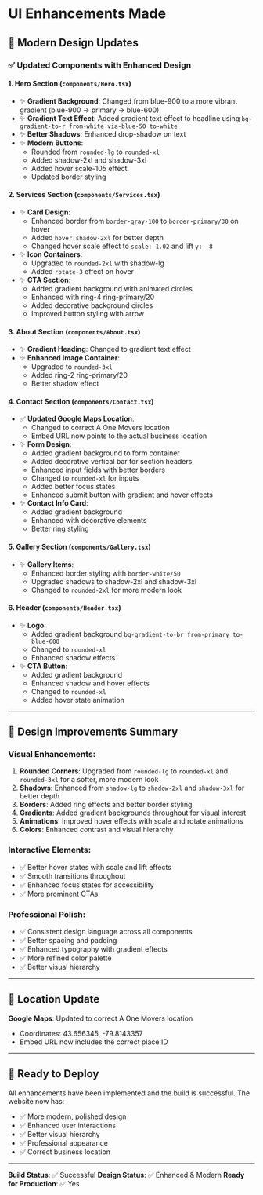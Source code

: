 # UI Enhancements Made

## 🎨 Modern Design Updates

### ✅ Updated Components with Enhanced Design

#### 1. **Hero Section** (`components/Hero.tsx`)
- ✨ **Gradient Background**: Changed from blue-900 to a more vibrant gradient (blue-900 → primary → blue-600)
- ✨ **Gradient Text Effect**: Added gradient text effect to headline using `bg-gradient-to-r from-white via-blue-50 to-white`
- ✨ **Better Shadows**: Enhanced drop-shadow on text
- ✨ **Modern Buttons**: 
  - Rounded from `rounded-lg` to `rounded-xl`
  - Added shadow-2xl and shadow-3xl
  - Added hover:scale-105 effect
  - Updated border styling

#### 2. **Services Section** (`components/Services.tsx`)
- ✨ **Card Design**:
  - Enhanced border from `border-gray-100` to `border-primary/30` on hover
  - Added `hover:shadow-2xl` for better depth
  - Changed hover scale effect to `scale: 1.02` and lift `y: -8`
- ✨ **Icon Containers**:
  - Upgraded to `rounded-2xl` with shadow-lg
  - Added `rotate-3` effect on hover
- ✨ **CTA Section**:
  - Added gradient background with animated circles
  - Enhanced with ring-4 ring-primary/20
  - Added decorative background circles
  - Improved button styling with arrow

#### 3. **About Section** (`components/About.tsx`)
- ✨ **Gradient Heading**: Changed to gradient text effect
- ✨ **Enhanced Image Container**:
  - Upgraded to `rounded-3xl`
  - Added ring-2 ring-primary/20
  - Better shadow effect

#### 4. **Contact Section** (`components/Contact.tsx`)
- ✅ **Updated Google Maps Location**: 
  - Changed to correct A One Movers location
  - Embed URL now points to the actual business location
- ✨ **Form Design**:
  - Added gradient background to form container
  - Added decorative vertical bar for section headers
  - Enhanced input fields with better borders
  - Changed to `rounded-xl` for inputs
  - Added better focus states
  - Enhanced submit button with gradient and hover effects
- ✨ **Contact Info Card**:
  - Added gradient background
  - Enhanced with decorative elements
  - Better ring styling

#### 5. **Gallery Section** (`components/Gallery.tsx`)
- ✨ **Gallery Items**:
  - Enhanced border styling with `border-white/50`
  - Upgraded shadows to shadow-2xl and shadow-3xl
  - Changed to `rounded-2xl` for more modern look

#### 6. **Header** (`components/Header.tsx`)
- ✨ **Logo**:
  - Added gradient background `bg-gradient-to-br from-primary to-blue-600`
  - Changed to `rounded-xl`
  - Enhanced shadow effects
- ✨ **CTA Button**:
  - Added gradient background
  - Enhanced shadow and hover effects
  - Changed to `rounded-xl`
  - Added hover state animation

---

## 🎯 Design Improvements Summary

### Visual Enhancements:
1. **Rounded Corners**: Upgraded from `rounded-lg` to `rounded-xl` and `rounded-3xl` for a softer, more modern look
2. **Shadows**: Enhanced from `shadow-lg` to `shadow-2xl` and `shadow-3xl` for better depth
3. **Borders**: Added ring effects and better border styling
4. **Gradients**: Added gradient backgrounds throughout for visual interest
5. **Animations**: Improved hover effects with scale and rotate animations
6. **Colors**: Enhanced contrast and visual hierarchy

### Interactive Elements:
- ✅ Better hover states with scale and lift effects
- ✅ Smooth transitions throughout
- ✅ Enhanced focus states for accessibility
- ✅ More prominent CTAs

### Professional Polish:
- ✅ Consistent design language across all components
- ✅ Better spacing and padding
- ✅ Enhanced typography with gradient effects
- ✅ More refined color palette
- ✅ Better visual hierarchy

---

## 📍 Location Update

**Google Maps**: Updated to correct A One Movers location
- Coordinates: 43.656345, -79.8143357
- Embed URL now includes the correct place ID

---

## 🚀 Ready to Deploy

All enhancements have been implemented and the build is successful. The website now has:
- ✅ More modern, polished design
- ✅ Enhanced user interactions
- ✅ Better visual hierarchy
- ✅ Professional appearance
- ✅ Correct business location

---

**Build Status**: ✅ Successful
**Design Status**: ✅ Enhanced & Modern
**Ready for Production**: ✅ Yes

